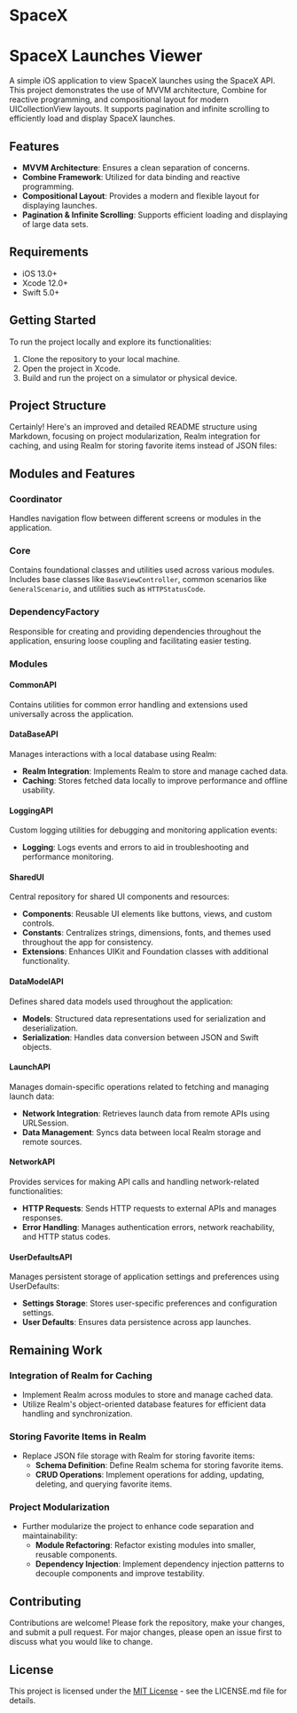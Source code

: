 # SpaceX
# SpaceX Launches Viewer

A simple iOS application to view SpaceX launches using the SpaceX API. This project demonstrates the use of MVVM architecture, Combine for reactive programming, and compositional layout for modern UICollectionView layouts. It supports pagination and infinite scrolling to efficiently load and display SpaceX launches.

## Features

- **MVVM Architecture**: Ensures a clean separation of concerns.
- **Combine Framework**: Utilized for data binding and reactive programming.
- **Compositional Layout**: Provides a modern and flexible layout for displaying launches.
- **Pagination & Infinite Scrolling**: Supports efficient loading and displaying of large data sets.

## Requirements

- iOS 13.0+
- Xcode 12.0+
- Swift 5.0+

## Getting Started

To run the project locally and explore its functionalities:

1. Clone the repository to your local machine.
2. Open the project in Xcode.
3. Build and run the project on a simulator or physical device.
   
## Project Structure
Certainly! Here's an improved and detailed README structure using Markdown, focusing on project modularization, Realm integration for caching, and using Realm for storing favorite items instead of JSON files:
 
## Modules and Features

### Coordinator

Handles navigation flow between different screens or modules in the application.

### Core

Contains foundational classes and utilities used across various modules. Includes base classes like `BaseViewController`, common scenarios like `GeneralScenario`, and utilities such as `HTTPStatusCode`.

### DependencyFactory

Responsible for creating and providing dependencies throughout the application, ensuring loose coupling and facilitating easier testing.

### Modules

#### CommonAPI

Contains utilities for common error handling and extensions used universally across the application.

#### DataBaseAPI

Manages interactions with a local database using Realm:
- **Realm Integration**: Implements Realm to store and manage cached data.
- **Caching**: Stores fetched data locally to improve performance and offline usability.

#### LoggingAPI

Custom logging utilities for debugging and monitoring application events:
- **Logging**: Logs events and errors to aid in troubleshooting and performance monitoring.

#### SharedUI

Central repository for shared UI components and resources:
- **Components**: Reusable UI elements like buttons, views, and custom controls.
- **Constants**: Centralizes strings, dimensions, fonts, and themes used throughout the app for consistency.
- **Extensions**: Enhances UIKit and Foundation classes with additional functionality.

#### DataModelAPI

Defines shared data models used throughout the application:
- **Models**: Structured data representations used for serialization and deserialization.
- **Serialization**: Handles data conversion between JSON and Swift objects.

#### LaunchAPI

Manages domain-specific operations related to fetching and managing launch data:
- **Network Integration**: Retrieves launch data from remote APIs using URLSession.
- **Data Management**: Syncs data between local Realm storage and remote sources.

#### NetworkAPI

Provides services for making API calls and handling network-related functionalities:
- **HTTP Requests**: Sends HTTP requests to external APIs and manages responses.
- **Error Handling**: Manages authentication errors, network reachability, and HTTP status codes.

#### UserDefaultsAPI

Manages persistent storage of application settings and preferences using UserDefaults:
- **Settings Storage**: Stores user-specific preferences and configuration settings.
- **User Defaults**: Ensures data persistence across app launches.

## Remaining Work

### Integration of Realm for Caching

- Implement Realm across modules to store and manage cached data.
- Utilize Realm's object-oriented database features for efficient data handling and synchronization.

### Storing Favorite Items in Realm

- Replace JSON file storage with Realm for storing favorite items:
  - **Schema Definition**: Define Realm schema for storing favorite items.
  - **CRUD Operations**: Implement operations for adding, updating, deleting, and querying favorite items.

### Project Modularization

- Further modularize the project to enhance code separation and maintainability:
  - **Module Refactoring**: Refactor existing modules into smaller, reusable components.
  - **Dependency Injection**: Implement dependency injection patterns to decouple components and improve testability.
 
## Contributing

Contributions are welcome! Please fork the repository, make your changes, and submit a pull request. For major changes, please open an issue first to discuss what you would like to change.

## License

This project is licensed under the [MIT License](LICENSE.md) - see the LICENSE.md file for details.
